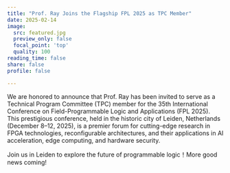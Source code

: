 ```yaml
---
title: "Prof. Ray Joins the Flagship FPL 2025 as TPC Member"
date: 2025-02-14
image:
  src: featured.jpg
  preview_only: false
  focal_point: 'top'
  quality: 100
reading_time: false
share: false
profile: false

---
```


<!--more-->

We are honored to announce that Prof. Ray has been invited to serve as a Technical Program Committee (TPC) member for the 35th International Conference on Field-Programmable Logic and Applications (FPL 2025). This prestigious conference, held in the historic city of Leiden, Netherlands (December 8–12, 2025), is a premier forum for cutting-edge research in FPGA technologies, reconfigurable architectures, and their applications in AI acceleration, edge computing, and hardware security.

Join us in Leiden to explore the future of programmable logic！More good news coming!
